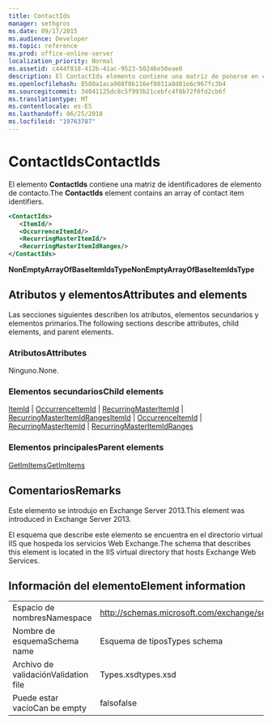 ```yaml
---
title: ContactIds
manager: sethgros
ms.date: 09/17/2015
ms.audience: Developer
ms.topic: reference
ms.prod: office-online-server
localization_priority: Normal
ms.assetid: c444f818-412b-41ac-9523-50246e50eae0
description: El ContactIds elemento contiene una matriz de ponerse en contacto con los identificadores de elemento.
ms.openlocfilehash: 8580a1aca908f0b116ef8011a8d81e6c967fc3b4
ms.sourcegitcommit: 34041125dc8c5f993b21cebfc4f8b72f0fd2cb6f
ms.translationtype: MT
ms.contentlocale: es-ES
ms.lasthandoff: 06/25/2018
ms.locfileid: "19763787"
---
```

# <a name="contactids"></a><span data-ttu-id="ae767-103">ContactIds</span><span class="sxs-lookup"><span data-stu-id="ae767-103">ContactIds</span></span>

<span data-ttu-id="ae767-104">El elemento **ContactIds** contiene una matriz de identificadores de elemento de contacto.</span><span class="sxs-lookup"><span data-stu-id="ae767-104">The **ContactIds** element contains an array of contact item identifiers.</span></span> 
  
```XML
<ContactIds>
   <ItemId/>
   <OccurrenceItemId/>
   <RecurringMasterItemId/>
   <RecurringMasterItemIdRanges/>
</ContactIds>
```

 <span data-ttu-id="ae767-105">**NonEmptyArrayOfBaseItemIdsType**</span><span class="sxs-lookup"><span data-stu-id="ae767-105">**NonEmptyArrayOfBaseItemIdsType**</span></span>
## <a name="attributes-and-elements"></a><span data-ttu-id="ae767-106">Atributos y elementos</span><span class="sxs-lookup"><span data-stu-id="ae767-106">Attributes and elements</span></span>

<span data-ttu-id="ae767-107">Las secciones siguientes describen los atributos, elementos secundarios y elementos primarios.</span><span class="sxs-lookup"><span data-stu-id="ae767-107">The following sections describe attributes, child elements, and parent elements.</span></span>
  
### <a name="attributes"></a><span data-ttu-id="ae767-108">Atributos</span><span class="sxs-lookup"><span data-stu-id="ae767-108">Attributes</span></span>

<span data-ttu-id="ae767-109">Ninguno.</span><span class="sxs-lookup"><span data-stu-id="ae767-109">None.</span></span>
  
### <a name="child-elements"></a><span data-ttu-id="ae767-110">Elementos secundarios</span><span class="sxs-lookup"><span data-stu-id="ae767-110">Child elements</span></span>

<span data-ttu-id="ae767-111">[ItemId](itemid.md) | [OccurrenceItemId](occurrenceitemid.md) | [RecurringMasterItemId](recurringmasteritemid.md) | [RecurringMasterItemIdRanges](recurringmasteritemidranges.md)</span><span class="sxs-lookup"><span data-stu-id="ae767-111">[ItemId](itemid.md) | [OccurrenceItemId](occurrenceitemid.md) | [RecurringMasterItemId](recurringmasteritemid.md) | [RecurringMasterItemIdRanges](recurringmasteritemidranges.md)</span></span>
  
### <a name="parent-elements"></a><span data-ttu-id="ae767-112">Elementos principales</span><span class="sxs-lookup"><span data-stu-id="ae767-112">Parent elements</span></span>

[<span data-ttu-id="ae767-113">GetImItems</span><span class="sxs-lookup"><span data-stu-id="ae767-113">GetImItems</span></span>](getimitems.md)
  
## <a name="remarks"></a><span data-ttu-id="ae767-114">Comentarios</span><span class="sxs-lookup"><span data-stu-id="ae767-114">Remarks</span></span>

<span data-ttu-id="ae767-115">Este elemento se introdujo en Exchange Server 2013.</span><span class="sxs-lookup"><span data-stu-id="ae767-115">This element was introduced in Exchange Server 2013.</span></span>
  
<span data-ttu-id="ae767-116">El esquema que describe este elemento se encuentra en el directorio virtual IIS que hospeda los servicios Web Exchange.</span><span class="sxs-lookup"><span data-stu-id="ae767-116">The schema that describes this element is located in the IIS virtual directory that hosts Exchange Web Services.</span></span>
  
## <a name="element-information"></a><span data-ttu-id="ae767-117">Información del elemento</span><span class="sxs-lookup"><span data-stu-id="ae767-117">Element information</span></span>

|||
|:-----|:-----|
|<span data-ttu-id="ae767-118">Espacio de nombres</span><span class="sxs-lookup"><span data-stu-id="ae767-118">Namespace</span></span>  <br/> |http://schemas.microsoft.com/exchange/services/2006/types  <br/> |
|<span data-ttu-id="ae767-119">Nombre de esquema</span><span class="sxs-lookup"><span data-stu-id="ae767-119">Schema name</span></span>  <br/> |<span data-ttu-id="ae767-120">Esquema de tipos</span><span class="sxs-lookup"><span data-stu-id="ae767-120">Types schema</span></span>  <br/> |
|<span data-ttu-id="ae767-121">Archivo de validación</span><span class="sxs-lookup"><span data-stu-id="ae767-121">Validation file</span></span>  <br/> |<span data-ttu-id="ae767-122">Types.xsd</span><span class="sxs-lookup"><span data-stu-id="ae767-122">types.xsd</span></span>  <br/> |
|<span data-ttu-id="ae767-123">Puede estar vacío</span><span class="sxs-lookup"><span data-stu-id="ae767-123">Can be empty</span></span>  <br/> |<span data-ttu-id="ae767-124">falso</span><span class="sxs-lookup"><span data-stu-id="ae767-124">false</span></span>  <br/> |
   

